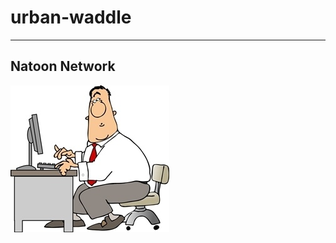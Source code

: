 # urban-waddle
-------------------------------------
Natoon Network
-------------------------------------
![meme](/images/principal.jpg)